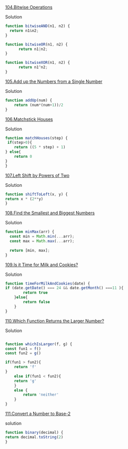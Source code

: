 [104.Bitwise Operations]( https://edabit.com/challenge/vvuAkYEAArrZvmp6X  )

Solution

```js
function bitwiseAND(n1, n2) {
  return n1&n2;
}

function bitwiseOR(n1, n2) {
	  return n1|n2;
}

function bitwiseXOR(n1, n2) {
	  return n1^n2;
}
```

[105.Add up the Numbers from a Single Number]( https://edabit.com/challenge/4gzDuDkompAqujpRi)

Solution

```js
function addUp(num) {
	return (num*(num+1))/2
}
```

[106.Matchstick Houses]( https://edabit.com/challenge/tYHkTdFrEmWfxpPKF )

Solution 

```js
function matchHouses(step) {
 if(step>0){
	return ((5 * step) + 1)
} else{
	return 0
}
}
```

[107.Left Shift by Powers of Two](https://edabit.com/challenge/pB6CF3rFBi8ykJ3Br)

Solution

```js
function shiftToLeft(x, y) {
return x * (2**y)
}
```


[108.Find the Smallest and Biggest Numbers](https://edabit.com/challenge/Q3n42rEWanZSTmsJm)

Solution

```js
function minMax(arr) {
  const min = Math.min(...arr);
  const max = Math.max(...arr);
  
  return [min, max];
}
```

[109.Is it Time for Milk and Cookies?](https://edabit.com/challenge/hPWnaSckJke5FXNEH)

Solution 

```js
function timeForMilkAndCookies(date) {
if (date.getDate() === 24 && date.getMonth() ===11 ){
		return true
	}else{
		return false
	}
}
```


[110.Which Function Returns the Larger Number?](https://edabit.com/challenge/o7TwicAHWuMkjbDqQ)


Solution

```js

function whichIsLarger(f, g) {
const fun1 = f()
const fun2 = g()

if(fun1 > fun2){
	return 'f'
}
	else if(fun1 < fun2){
	return 'g'
	}
	else {
		return 'neither'
	}
}
```

[111.Convert a Number to Base-2](https://edabit.com/challenge/3kcrnpHk7krNZdnKK)

solution

```js
function binary(decimal) {
return decimal.toString(2)
}
```